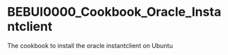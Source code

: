 BEBUI0000_Cookbook_Oracle_Instantclient
=======================================

The cookbook to install the oracle instantclient on Ubuntu
